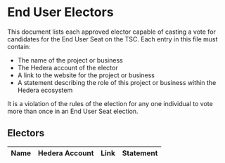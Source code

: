 # End User Electors

This document lists each approved elector capable of casting a vote for candidates for the End User Seat on the TSC. Each entry in this file must contain:
- The name of the project or business
- The Hedera account of the elector
- A link to the website for the project or business
- A statement describing the role of this project or business within the Hedera ecosystem

It is a violation of the rules of the election for any one individual to vote more than once in an End User Seat election.

## Electors

Name                             | Hedera Account      | Link                                   | Statement
---------------------------------|---------------------|----------------------------------------|-----------------------------------------------------------------
